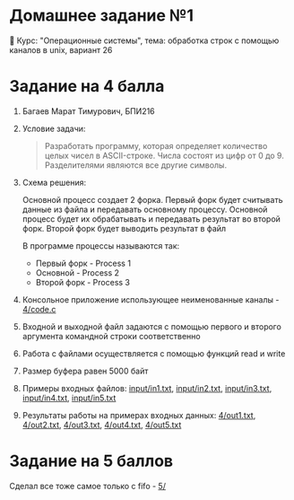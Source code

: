 # Домашнее задание №1
🏫 Курс: "Операционные системы", тема: обработка строк с помощью каналов в unix, вариант 26

# Задание на 4 балла
1. Багаев Марат Тимурович, БПИ216
2. Условие задачи:

   > Разработать программу, которая определяет количество целых чисел в ASCII-строке. Числа состоят из цифр от 0 до 9. Разделителями являются все другие символы.
3. Схема решения:
   
   Основной процесс создает 2 форка. Первый форк будет считывать данные из файла и передавать основному процессу. Основной процесс будет их обрабатывать и передавать результат во второй форк. Второй форк будет выводить результат в файл 
   
   В программе процессы называются так:
   
   - Первый форк - Process 1
   - Основной - Process 2
   - Второй форк - Process 3
   
4. Консольное приложение использующее неименованные каналы - [4/code.c](4/code.c)
5. Входной и выходной файл задаются с помощью первого и второго аргумента командной строки соответственно
6. Работа с файлами осуществляется с помощью функций read и write
7. Размер буфера равен 5000 байт
8. Примеры входных файлов: [input/in1.txt](input/in1.txt), [input/in2.txt](input/in2.txt), [input/in3.txt](input/in3.txt), [input/in4.txt](input/in4.txt), [input/in5.txt](input/in5.txt)
9. Результаты работы на примерах входных данных: [4/out1.txt](4/out1.txt), [4/out2.txt](4/out2.txt), [4/out3.txt](4/out3.txt), [4/out4.txt](4/out4.txt), [4/out5.txt](4/out5.txt)

# Задание на 5 баллов

Сделал все тоже самое только с fifo - [5/](5/)

